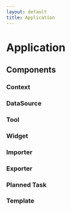 ```yaml
---
layout: default
title: Application
---
```


# Application

## Components

### Context

### DataSource

### Tool

### Widget

### Importer

### Exporter

### Planned Task

### Template
